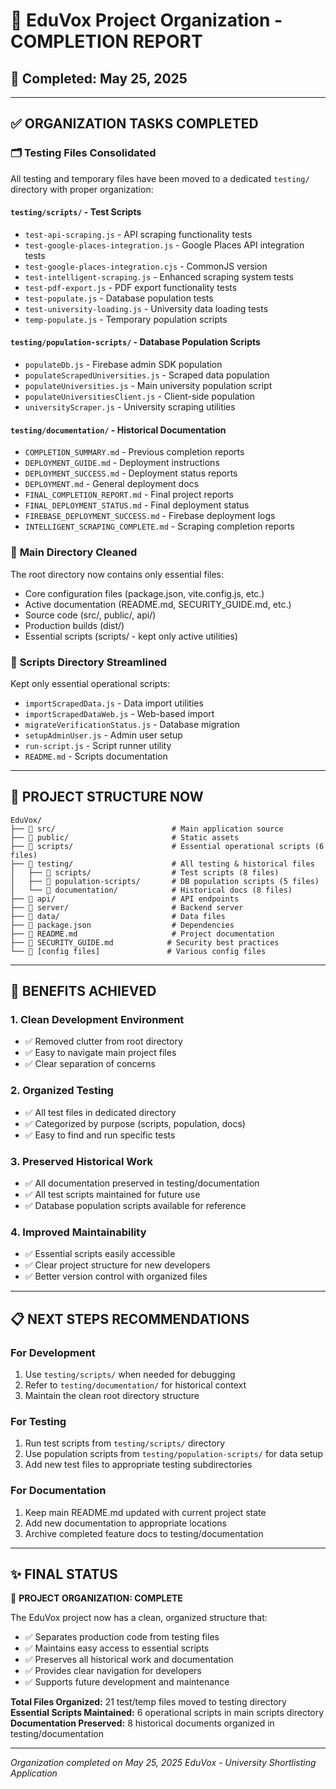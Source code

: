 # 🎉 EduVox Project Organization - COMPLETION REPORT

## 📅 Completed: May 25, 2025

---

## ✅ ORGANIZATION TASKS COMPLETED

### 🗂️ **Testing Files Consolidated**
All testing and temporary files have been moved to a dedicated `testing/` directory with proper organization:

#### **`testing/scripts/`** - Test Scripts
- `test-api-scraping.js` - API scraping functionality tests
- `test-google-places-integration.js` - Google Places API integration tests
- `test-google-places-integration.cjs` - CommonJS version
- `test-intelligent-scraping.js` - Enhanced scraping system tests
- `test-pdf-export.js` - PDF export functionality tests
- `test-populate.js` - Database population tests
- `test-university-loading.js` - University data loading tests
- `temp-populate.js` - Temporary population scripts

#### **`testing/population-scripts/`** - Database Population Scripts
- `populateDb.js` - Firebase admin SDK population
- `populateScrapedUniversities.js` - Scraped data population
- `populateUniversities.js` - Main university population script
- `populateUniversitiesClient.js` - Client-side population
- `universityScraper.js` - University scraping utilities

#### **`testing/documentation/`** - Historical Documentation
- `COMPLETION_SUMMARY.md` - Previous completion reports
- `DEPLOYMENT_GUIDE.md` - Deployment instructions
- `DEPLOYMENT_SUCCESS.md` - Deployment status reports
- `DEPLOYMENT.md` - General deployment docs
- `FINAL_COMPLETION_REPORT.md` - Final project reports
- `FINAL_DEPLOYMENT_STATUS.md` - Final deployment status
- `FIREBASE_DEPLOYMENT_SUCCESS.md` - Firebase deployment logs
- `INTELLIGENT_SCRAPING_COMPLETE.md` - Scraping completion reports

### 🧹 **Main Directory Cleaned**
The root directory now contains only essential files:
- Core configuration files (package.json, vite.config.js, etc.)
- Active documentation (README.md, SECURITY_GUIDE.md, etc.)
- Source code (src/, public/, api/)
- Production builds (dist/)
- Essential scripts (scripts/ - kept only active utilities)

### 📁 **Scripts Directory Streamlined**
Kept only essential operational scripts:
- `importScrapedData.js` - Data import utilities
- `importScrapedDataWeb.js` - Web-based import
- `migrateVerificationStatus.js` - Database migration
- `setupAdminUser.js` - Admin user setup
- `run-script.js` - Script runner utility
- `README.md` - Scripts documentation

---

## 🎯 **PROJECT STRUCTURE NOW**

```
EduVox/
├── 📂 src/                          # Main application source
├── 📂 public/                       # Static assets
├── 📂 scripts/                      # Essential operational scripts (6 files)
├── 📂 testing/                      # All testing & historical files
│   ├── 📂 scripts/                  # Test scripts (8 files)
│   ├── 📂 population-scripts/       # DB population scripts (5 files)
│   └── 📂 documentation/            # Historical docs (8 files)
├── 📂 api/                          # API endpoints
├── 📂 server/                       # Backend server
├── 📂 data/                         # Data files
├── 📄 package.json                  # Dependencies
├── 📄 README.md                     # Project documentation
├── 📄 SECURITY_GUIDE.md            # Security best practices
└── 📄 [config files]               # Various config files
```

---

## 🚀 **BENEFITS ACHIEVED**

### **1. Clean Development Environment**
- ✅ Removed clutter from root directory
- ✅ Easy to navigate main project files
- ✅ Clear separation of concerns

### **2. Organized Testing**
- ✅ All test files in dedicated directory
- ✅ Categorized by purpose (scripts, population, docs)
- ✅ Easy to find and run specific tests

### **3. Preserved Historical Work**
- ✅ All documentation preserved in testing/documentation
- ✅ All test scripts maintained for future use
- ✅ Database population scripts available for reference

### **4. Improved Maintainability**
- ✅ Essential scripts easily accessible
- ✅ Clear project structure for new developers
- ✅ Better version control with organized files

---

## 📋 **NEXT STEPS RECOMMENDATIONS**

### **For Development**
1. Use `testing/scripts/` when needed for debugging
2. Refer to `testing/documentation/` for historical context
3. Maintain the clean root directory structure

### **For Testing**
1. Run test scripts from `testing/scripts/` directory
2. Use population scripts from `testing/population-scripts/` for data setup
3. Add new test files to appropriate testing subdirectories

### **For Documentation**
1. Keep main README.md updated with current project state
2. Add new documentation to appropriate locations
3. Archive completed feature docs to testing/documentation

---

## ✨ **FINAL STATUS**

🎉 **PROJECT ORGANIZATION: COMPLETE**

The EduVox project now has a clean, organized structure that:
- ✅ Separates production code from testing files
- ✅ Maintains easy access to essential scripts
- ✅ Preserves all historical work and documentation
- ✅ Provides clear navigation for developers
- ✅ Supports future development and maintenance

**Total Files Organized:** 21 test/temp files moved to testing directory
**Essential Scripts Maintained:** 6 operational scripts in main scripts directory
**Documentation Preserved:** 8 historical documents organized in testing/documentation

---

*Organization completed on May 25, 2025*
*EduVox - University Shortlisting Application*
